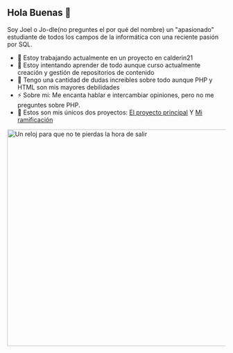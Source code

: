 ## Hola Buenas 👋

Soy Joel o Jo-dle(no preguntes el por qué del nombre) un "apasionado" estudiante de todos los campos de la informática con una reciente pasión por SQL.

- 🔭 Estoy trabajando actualmente en un proyecto en calderin21
- 🌱 Estoy intentando aprender de todo aunque curso actualmente creación y gestión de repositorios de contenido 
- 🤔 Tengo una cantidad de dudas increibles sobre todo aunque PHP y HTML son mis mayores debilidades
- ⚡ Sobre mi: Me encanta hablar e intercambiar opiniones, pero no me preguntes sobre PHP.
- :floppy_disk: Estos son mis únicos dos proyectos: [El proyecto principal](https://github.com/calderin21/ecommerce) Y [Mi ramificación](https://github.com/Jo-dle/ecommerce)
  


<image src="Paisaje.jpg" alt="Un reloj para que no te pierdas la hora de salir" width="1950" height="500">
